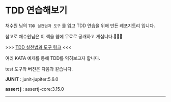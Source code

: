 # TDD 연습해보기
채수원 님의 `TDD 실천법과 도구` 를 읽고 TDD 연습을 위해 만든 레포지토리 입니다.

참고로 채수원님은 이 책을 웹에 무료로 공개하고 계십니다.👏👏👏

\>>> [TDD 실천법과 도구 링크](https://repo.yona.io/doortts/blog/issue/1]) <<<

여러 KATA 예제를 통해 TDD를 익혀보고자 합니다.

test 도구와 버전은 다음과 같습니다.

**JUNIT** : junit-jupiter:5.6.0

**assert j** : assertj-core:3.15.0

---